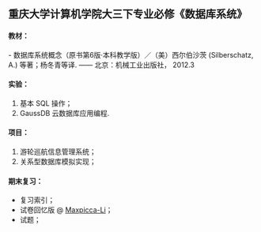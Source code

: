 ## 重庆大学计算机学院大三下专业必修《数据库系统》

#### 教材：
 \- 数据库系统概念（原书第6版·本科教学版）／（美）西尔伯沙茨 (Silberschatz, A.) 等著；杨冬青等译. —— 北京：机械工业出版社， 2012.3

#### 实验：
 1. 基本 SQL 操作；
 2. GaussDB 云数据库应用编程.

#### 项目：
 1. 游轮巡航信息管理系统；
 2. 关系型数据库模拟实现；


#### 期末复习：
 - 复习索引；
 - 试卷回忆版 @ [Maxpicca-Li](https://github.com/Maxpicca-Li/cqu-cs-learning-materials/tree/main/6-数据库系统)；
 - 试题；
